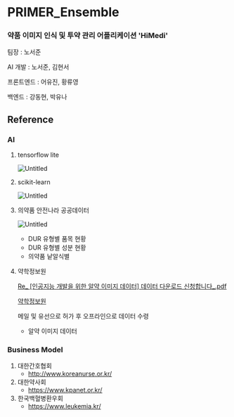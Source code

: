 # PRIMER_Ensemble
### 약품 이미지 인식 및 투약 관리 어플리케이션 'HiMedi'
팀장 : 노서준

AI 개발 : 노서준, 김현서

프론트엔드 : 어유진, 황류영

백엔드 : 강동현, 박유나


## Reference
### AI

1. tensorflow lite
    
    ![Untitled](https://prod-files-secure.s3.us-west-2.amazonaws.com/bb3e176f-f046-4e82-b01e-bd7638d3786c/49d87ddf-41a9-4e51-9f09-245061e39f59/Untitled.png)
    

2. scikit-learn
    
    ![Untitled](https://prod-files-secure.s3.us-west-2.amazonaws.com/bb3e176f-f046-4e82-b01e-bd7638d3786c/87d3db01-1d14-4363-a4fa-79c258f3378f/Untitled.png)
    

3. 의약품 안전나라 공공데이터
    
    ![Untitled](https://prod-files-secure.s3.us-west-2.amazonaws.com/bb3e176f-f046-4e82-b01e-bd7638d3786c/fb4c7ef3-1036-430f-8269-bcfaa17ad160/Untitled.png)
    
    - DUR 유형별 품목 현황
    - DUR 유형별 성분 현황
    - 의약품 낱알식별

4. 약학정보원
    
    [Re_ [인공지능 개발을 위한 알약 이미지 데이터] 데이터 다운로드 신청합니다_.pdf](https://prod-files-secure.s3.us-west-2.amazonaws.com/bb3e176f-f046-4e82-b01e-bd7638d3786c/a05faf42-2960-4d13-a9e2-ca20301876c1/Re__%EC%9D%B8%EA%B3%B5%EC%A7%80%EB%8A%A5_%EA%B0%9C%EB%B0%9C%EC%9D%84_%EC%9C%84%ED%95%9C_%EC%95%8C%EC%95%BD_%EC%9D%B4%EB%AF%B8%EC%A7%80_%EB%8D%B0%EC%9D%B4%ED%84%B0_%EB%8D%B0%EC%9D%B4%ED%84%B0_%EB%8B%A4%EC%9A%B4%EB%A1%9C%EB%93%9C_%EC%8B%A0%EC%B2%AD%ED%95%A9%EB%8B%88%EB%8B%A4_.pdf)
    
    [약학정보원](https://www.health.kr/notice/notice_view.asp?show_idx=1001)
    
    메일 및 유선으로 허가 후 오프라인으로 데이터 수령
    
    - 알약 이미지 데이터

### Business Model
1. 대한간호협회
    - http://www.koreanurse.or.kr/
2. 대한약사회
    - https://www.kpanet.or.kr/
3. 한국백혈병환우회
    - https://www.leukemia.kr/
